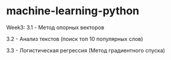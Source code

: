 # machine-learning-python
Week3:
3.1 - Метод опорных векторов

3.2 - Анализ текстов (поиск топ 10 популярных слов)

3.3 - Логистическая регрессия (Метод градиентного спуска)
